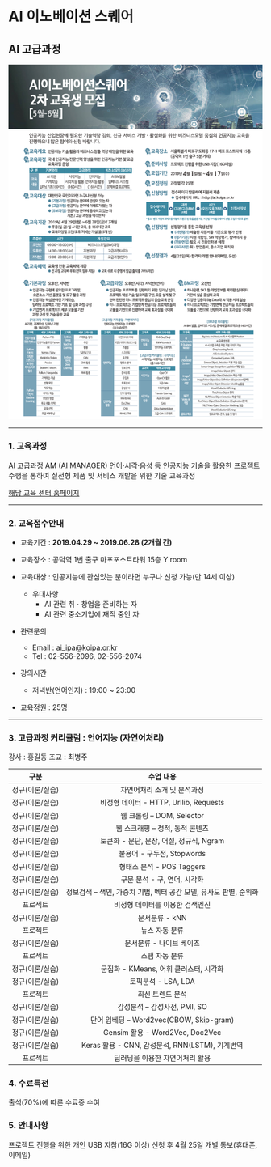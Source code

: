 # AI 이노베이션 스퀘어

## AI 고급과정

![](./img/aboutnlp.png)

---

### 1. 교육과정
AI 고급과정
AM (AI MANAGER)
언어·시각·음성 등 인공지능 기술을
활용한 프로젝트 수행을 통하여
실전형 제품 및 서비스 개발을 위한 기술 교육과정

[해당 교육 센터 홈페이지](https://ai.koipa.or.kr/sub/receipt/receipt_page_2.php)

---

### 2. 교육접수안내

- 교육기간 : **2019.04.29 ~ 2019.06.28 (2개월 간)**

- 교육장소 : 공덕역 1번 출구 마포포스트타워 15층 Y room

- 교육대상 : 인공지능에 관심있는 분이라면 누구나 신청 가능(만 14세 이상)  
    - 우대사항
        - AI 관련 취ㆍ창업을 준비하는 자
        - AI 관련 중소기업에 재직 중인 자

- 관련문의
    - Email : ai_ipa@koipa.or.kr
    - Tel : 02-556-2096, 02-556-2074

- 강의시간
    - 저녁반(언어인지) : 19:00 ~ 23:00

- 교육정원 : 25명

---

### 3. 고급과정 커리큘럼 : 언어지능 (자연어처리)

강사 : 홍길동
조교 : 최병주

|구분|수업 내용|
|:---:|:---:|
|정규(이론/실습)|자연어처리 소개 및 분석과정|
|정규(이론/실습)|비정형 데이터 - HTTP, Urllib, Requests|
|정규(이론/실습)|웹 크롤링 – DOM, Selector|
|정규(이론/실습)|웹 스크래핑 – 정적, 동적 콘텐츠|
|정규(이론/실습)|토큰화 - 문단, 문장, 어절, 정규식, Ngram|
|정규(이론/실습)|불용어 - 구두점, Stopwords|
|정규(이론/실습)|형태소 분석 - POS Taggers|
|정규(이론/실습)|구문 분석 - 구, 연어, 시각화|
|정규(이론/실습)|정보검색 – 색인, 가중치 기법, 벡터 공간 모델, 유사도 판별, 순위화|
|프로젝트|비정형 데이터를 이용한 검색엔진|
|정규(이론/실습)|문서분류 - kNN|
|프로젝트|뉴스 자동 분류|
|정규(이론/실습)|문서분류 - 나이브 베이즈|
|프로젝트|스팸 자동 분류|
|정규(이론/실습)|군집화 - KMeans, 어휘 클러스터, 시각화|
|정규(이론/실습)|토픽분석 - LSA, LDA|
|프로젝트|최신 트렌드 분석|
|정규(이론/실습)|감성분석 – 감성사전, PMI, SO
|정규(이론/실습)|단어 임베딩 – Word2vec(CBOW, Skip-gram)
|정규(이론/실습)|Gensim 활용 - Word2Vec, Doc2Vec
|정규(이론/실습)|Keras 활용 - CNN, 감성분석, RNN(LSTM), 기계번역|
|프로젝트|딥러닝을 이용한 자연어처리 활용|

### 4. 수료특전
출석(70%)에 따른 수료증 수여

### 5. 안내사항
프로젝트 진행을 위한 개인 USB 지참(16G 이상)
신청 후 4월 25일 개별 통보(휴대폰, 이메일)